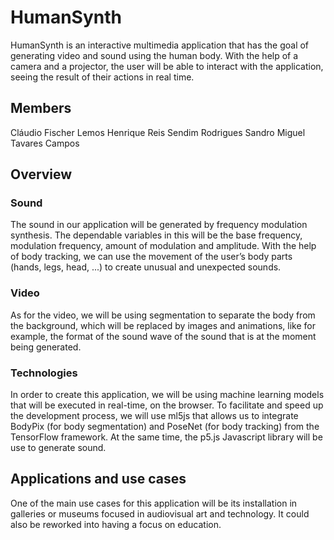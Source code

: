 # HumanSynth

HumanSynth is an interactive multimedia application that has the goal of generating video and sound using the human body. With the help of a camera and a projector, the user will be able to interact with the application, seeing the result of their actions in real time.

## Members

Cláudio Fischer Lemos
Henrique Reis Sendim Rodrigues
Sandro Miguel Tavares Campos

## Overview

### Sound

The sound in our application will be generated by frequency modulation synthesis. The dependable variables in this will be the base frequency, modulation frequency, amount of modulation and amplitude. With the help of body tracking, we can use the movement of the user’s body parts (hands, legs, head, ...) to create unusual and unexpected sounds.

### Video

As for the video, we will be using segmentation to separate the body from the background, which will be replaced by images and animations, like for example, the format of the sound wave of the sound that is at the moment being generated.

### Technologies

In order to create this application, we will be using machine learning models that will be executed in real-time, on the browser. To facilitate and speed up the development process, we will use ml5js that allows us to integrate BodyPix (for body segmentation) and PoseNet (for body tracking) from the TensorFlow framework. At the same time, the p5.js Javascript library will be use to generate sound.

## Applications and use cases

One of the main use cases for this application will be its installation in galleries or museums focused in audiovisual art and technology. It could also be reworked into having a focus on education.
